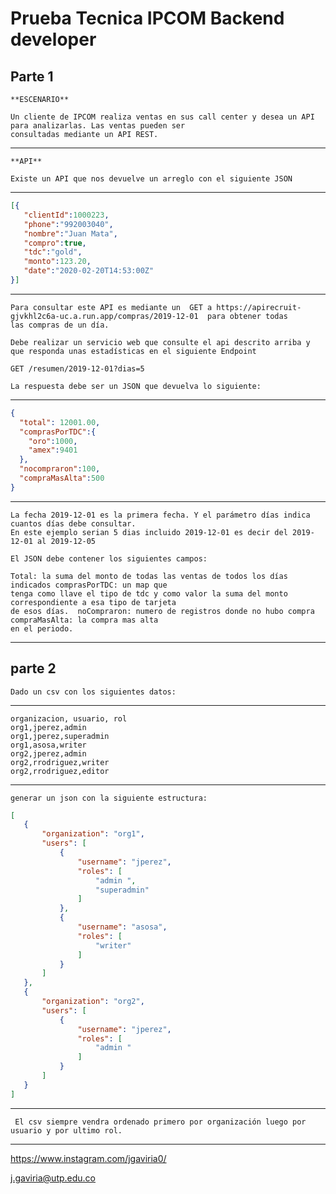 # Prueba Tecnica IPCOM Backend developer

## Parte 1

    **ESCENARIO**
    
    Un cliente de IPCOM realiza ventas en sus call center y desea un API para analizarlas. Las ventas pueden ser 
    consultadas mediante un API REST. 
    
------------

    **API**
    
    Existe un API que nos devuelve un arreglo con el siguiente JSON

------------

 ```json
 [{
    "clientId":1000223,
    "phone":"992003040",
    "nombre":"Juan Mata",
    "compro":true,
    "tdc":"gold",
    "monto":123.20,
    "date":"2020-02-20T14:53:00Z"
}]

 ```
 
------------

    Para consultar este API es mediante un  GET a https://apirecruit-gjvkhl2c6a-uc.a.run.app/compras/2019-12-01  para obtener todas
    las compras de un día. 
 
    Debe realizar un servicio web que consulte el api descrito arriba y  que responda unas estadísticas en el siguiente Endpoint
 
    GET /resumen/2019-12-01?dias=5 
 
    La respuesta debe ser un JSON que devuelva lo siguiente: 
    
------------
    
```json
{
  "total": 12001.00, 
  "comprasPorTDC":{
    "oro":1000,
    "amex":9401
  },
  "nocompraron":100,
  "compraMasAlta":500
}
```
    
------------


    La fecha 2019-12-01 es la primera fecha. Y el parámetro días indica cuantos días debe consultar. 
    En este ejemplo serian 5 dias incluido 2019-12-01 es decir del 2019-12-01 al 2019-12-05
 
    El JSON debe contener los siguientes campos: 
 
    Total: la suma del monto de todas las ventas de todos los días indicados comprasPorTDC: un map que 
    tenga como llave el tipo de tdc y como valor la suma del monto correspondiente a esa tipo de tarjeta 
    de esos días.  noCompraron: numero de registros donde no hubo compra compraMasAlta: la compra mas alta 
    en el periodo. 
    
------------

## parte 2

    Dado un csv con los siguientes datos:
    
------------

```csv
organizacion, usuario, rol 
org1,jperez,admin 
org1,jperez,superadmin
org1,asosa,writer
org2,jperez,admin 
org2,rrodriguez,writer
org2,rrodriguez,editor
```
    
------------

    generar un json con la siguiente estructura:
 
 ```json 
 [
	{
		"organization": "org1",
		"users": [
			{
				"username": "jperez",
				"roles": [
					"admin ",
					"superadmin"
				]
			},
			{
				"username": "asosa",
				"roles": [
					"writer"
				]
			}
		]
	},
	{
		"organization": "org2",
		"users": [
			{
				"username": "jperez",
				"roles": [
					"admin "
				]
			}
		]
	}
]
 ```
 
------------
 
     El csv siempre vendra ordenado primero por organización luego por usuario y por ultimo rol.  
   
------------ 

<https://www.instagram.com/jgaviria0/>

<j.gaviria@utp.edu.co>    
    
   
